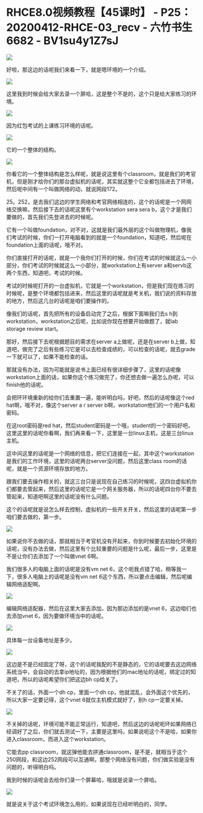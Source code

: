 # RHCE8.0视频教程【45课时】 - P25：20200412-RHCE-03_recv - 六竹书生6682 - BV1su4y1Z7sJ

![](img/ff87155055f68b6658650eb1ad9b6926_0.png)

好啦，那这边的话呢我们来看一下，就是嗯环境的一个介绍。

![](img/ff87155055f68b6658650eb1ad9b6926_2.png)

这里我到时候会给大家去录一个屏哈，这是整个不是的，这个只是给大家练习的环境。

![](img/ff87155055f68b6658650eb1ad9b6926_4.png)

因为红包考试的上课练习环境的话呢。

![](img/ff87155055f68b6658650eb1ad9b6926_6.png)

它的一个整体的结构。

![](img/ff87155055f68b6658650eb1ad9b6926_8.png)

你看它的一个整体结构是怎么样呢，就是说这里有个classroom，就是我们的考官机，但是刚才给你们的那台虚拟机的话呢，其实就这整个它全都包括进去了环境，然后呢中间有一个叫做网络的动，就说网段172。

25。252，是去我们这边的学生网络和考官网络相连的，这个的话呢是一个网网络交换嘛，然后接下去的话呢这里有个workstation sera sera b，这个才是我们要做的，首先我们先登进去的时候呢。

它有一个叫做foundation，对不对，这就是我们最外层的这个叫做物理机，像我们考试的时候，你们一打开电脑看到的就是一个foundation，知道吧，然后呢在foundation上面的话呢，哦不对。

你们直接打开的话呢，就是一个我你们打开的时候，你们在考试的时候就这么一小部分，你们考试的时候就这么一小部分，就workstation上有server a和servb这两个东西，知道吧，考试的时候。

考试的时候呢打开的一台虚拟机，它就是一个workstation，但是我们现在练习的时候呢，是整个环境都包括进来，然后这里的话呢就是考关机，我们说的资料存放的地方，然后这几台的话呢是咱们要操作的。

像我们的话呢，首先把所有的设备启动完了之后，根据下面嘛我们去s h到workstation，workstation之后呢，比如说你现在想要开始做题了，就lab storage review start。

那好，然后接下去呢根据题目的需求在server a上做呢，还是在server b上做，知道吧，做完了之后有些练习它是可以去检查成绩的，可以检查的话呢，就去grade一下就可以了，如果不能检查的话。

那就没有办法，因为可能就是说书上面已经有很详细步骤了，这里的话呢像workstation上面的话，如果你这个练习做完了，你还想去做一遍怎么办呢，可以finish他的话呢。

会把环环境重新的给你们去重置一遍，能听明白吗，好吧，然后的话呢像这个red hat啊，哦不对，像这个server a r server b啊，workstation他们的一个用户名和密码。

在这root密码是red hat，然后student密码是一个哦，student的一个密码好吧，这里这里的话呢你看啊，我们再来看一下，这里是一台linux主机，这是三台linux主机。

这中间这里的话呢是一个网络的信息，把它们连接在一起，其中这个workstation是我们的工作环境，这里的话呢两台server没问题，然后这里class room的话呢，就是一个资源环境存放的地方。

跟我们要去操作相关的，就这三台只是说现在自己练习的时候呢，这四台虚拟机你们都要去管起来，然后这里的话呢它是一个网关服务器，所以的话呢四台你不要去管起来，知道吧啊这里的话呢没有什么问题。

这个的话呢就是说怎么样去控制，虚拟机的一些开关开关，然后这里的话呢第一步咱们要去做的，第一步。

![](img/ff87155055f68b6658650eb1ad9b6926_10.png)

如果说你不去做的话，那就相当于考官机没有开起来，你到时候要去初始化环境的话呢，没有办法去做，然后这里有个比较重要的问题是什么呢，最后一步，这里是不是让你们去添加了一个叫做vnet 6啊。

我们很多人的电脑上面的话呢是没有vm net 6，这个呃我点错了哈，稍等我一下，很多人电脑上的话呢是没有vm net 6这个东西，所以要点击编辑，然后呢编辑网络适配啊。



![](img/ff87155055f68b6658650eb1ad9b6926_12.png)

编辑网络适配器，然后在这里大家去添加，因为那边添加的是vnet 6，这边咱们也去添加vnet 6，因为要做环境当中的话呢。



![](img/ff87155055f68b6658650eb1ad9b6926_14.png)

具体每一台设备地址是多少。

![](img/ff87155055f68b6658650eb1ad9b6926_16.png)

这边是不是已经固定了呀，这个的话呢我配的不是静态的，它的话呢要去这边网络系统当中，会自动的去拿ip地址的，因为根据他们的mac地址的话呢，绑定过的知道吧，所以的话呢希望你们把这边bh cp给关了。

不关了的话，外面一个dh cp，里面一个dh cp，他就混乱，会外面这个优先的，所以大家一定要记得，这个vnet 6就仅主机模式就好了，别h cp一定要关掉。



![](img/ff87155055f68b6658650eb1ad9b6926_18.png)

不关掉的话呢，环境可能不能正常运行，知道吧，然后这边的话呢呃环如果网络已经调好了之后，你们就去测试一下，主要是这里吗，如果说呃这个不是哈，如果你进入classroom，而进入这个workstation。

它能去pp classroom，就这弹他能去拼通classroom，是不是，就相当于这个250网段，和这边252网段可以互通啊，那整个网络没有问题，你们做实验是没有问题的，听得明白吗。

我到时候的话呢会去给你们录一个屏幕哈，哦就是说录一个屏哈。

![](img/ff87155055f68b6658650eb1ad9b6926_20.png)

就是说关于这个考试环境怎么用的，如果说现在已经听明白的，同学。